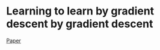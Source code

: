 # Learning to learn by gradient descent by gradient descent

[Paper](https://arxiv.org/pdf/1606.04474.pdf)

